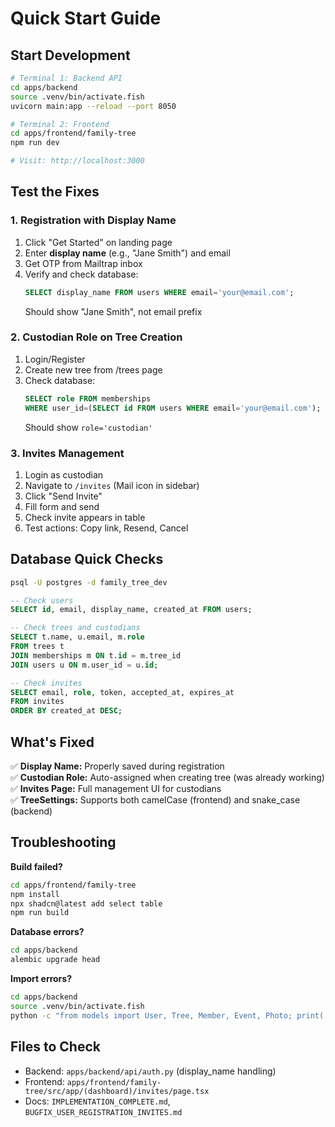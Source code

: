# Quick Start Guide

## Start Development

```bash
# Terminal 1: Backend API
cd apps/backend
source .venv/bin/activate.fish
uvicorn main:app --reload --port 8050

# Terminal 2: Frontend
cd apps/frontend/family-tree
npm run dev

# Visit: http://localhost:3000
```

## Test the Fixes

### 1. Registration with Display Name

1. Click "Get Started" on landing page
2. Enter **display name** (e.g., "Jane Smith") and email
3. Get OTP from Mailtrap inbox
4. Verify and check database:
   ```sql
   SELECT display_name FROM users WHERE email='your@email.com';
   ```
   Should show "Jane Smith", not email prefix

### 2. Custodian Role on Tree Creation

1. Login/Register
2. Create new tree from /trees page
3. Check database:
   ```sql
   SELECT role FROM memberships
   WHERE user_id=(SELECT id FROM users WHERE email='your@email.com');
   ```
   Should show `role='custodian'`

### 3. Invites Management

1. Login as custodian
2. Navigate to `/invites` (Mail icon in sidebar)
3. Click "Send Invite"
4. Fill form and send
5. Check invite appears in table
6. Test actions: Copy link, Resend, Cancel

## Database Quick Checks

```bash
psql -U postgres -d family_tree_dev
```

```sql
-- Check users
SELECT id, email, display_name, created_at FROM users;

-- Check trees and custodians
SELECT t.name, u.email, m.role
FROM trees t
JOIN memberships m ON t.id = m.tree_id
JOIN users u ON m.user_id = u.id;

-- Check invites
SELECT email, role, token, accepted_at, expires_at
FROM invites
ORDER BY created_at DESC;
```

## What's Fixed

✅ **Display Name:** Properly saved during registration  
✅ **Custodian Role:** Auto-assigned when creating tree (was already working)  
✅ **Invites Page:** Full management UI for custodians  
✅ **TreeSettings:** Supports both camelCase (frontend) and snake_case (backend)

## Troubleshooting

**Build failed?**

```bash
cd apps/frontend/family-tree
npm install
npx shadcn@latest add select table
npm run build
```

**Database errors?**

```bash
cd apps/backend
alembic upgrade head
```

**Import errors?**

```bash
cd apps/backend
source .venv/bin/activate.fish
python -c "from models import User, Tree, Member, Event, Photo; print('✅ OK')"
```

## Files to Check

- Backend: `apps/backend/api/auth.py` (display_name handling)
- Frontend: `apps/frontend/family-tree/src/app/(dashboard)/invites/page.tsx`
- Docs: `IMPLEMENTATION_COMPLETE.md`, `BUGFIX_USER_REGISTRATION_INVITES.md`
